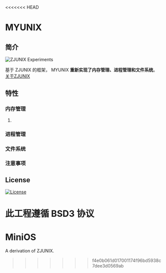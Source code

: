 <<<<<<< HEAD
# MYUNIX

## 简介

![ZJUNIX Experiments](https://img.shields.io/badge/ZJUNIX-Experiments-blue.svg)

基于 ZJUNIX 的框架， MYUNIX **重新实现了内存管理、进程管理和文件系统**。  
[关于ZJUNIX](https://github.com/ZJUNIX/ZJUNIX)

## 特性

### 内存管理

1. 


### 进程管理



### 文件系统



### 注意事项



## License

[![License](https://img.shields.io/badge/License-BSD%203--Clause-blue.svg)](./LICENSE)

此工程遵循 BSD3 协议
=======

# MiniOS
A derivation of ZJUNIX.
>>>>>>> f4e0b061d017001174f96bd5938c7dee3d0569ab
